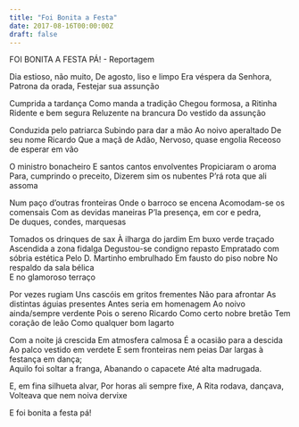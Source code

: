 ```yaml
---
title: "Foi Bonita a Festa"
date: 2017-08-16T00:00:00Z
draft: false
---
```


FOI BONITA A FESTA PÁ!  -  Reportagem

Dia estioso, não muito,
De agosto, liso e limpo
Era véspera da Senhora,
Patrona da orada,
Festejar sua assunção 

Cumprida a tardança
Como manda a tradição
Chegou formosa, a Ritinha
Ridente e bem segura
Reluzente na brancura
Do vestido da assunção

Conduzida pelo patriarca
Subindo para dar a mão 
Ao noivo aperaltado
De seu nome Ricardo
Que a maçã de Adão,
Nervoso, quase engolia
Receoso de esperar em vão

O ministro bonacheiro 
E santos cantos envolventes
Propiciaram o aroma
Para, cumprindo o preceito,
Dizerem sim os nubentes
P’rá rota que ali assoma
                                                           
Num paço d’outras fronteiras
Onde o barroco se encena
Acomodam-se os comensais
Com as devidas maneiras
P’la presença, em cor e pedra,                                                          
De duques, condes, marquesas

Tomados os drinques de sax
À ilharga do jardim
Em buxo verde traçado
Ascendida a zona fidalga
Degustou-se condigno repasto
Empratado com sóbria estética
Pelo D. Martinho embrulhado 
Em fausto do piso nobre
No respaldo da sala bélica                                         
E no glamoroso terraço 

Por vezes rugiam
Uns cascóis em gritos frementes
Não para afrontar
As distintas águias presentes
Antes seria em homenagem
Ao noivo ainda/sempre verdente
Pois o sereno Ricardo
Como certo nobre bretão
Tem coração de leão
Como qualquer bom lagarto

Com a noite já crescida
Em atmosfera calmosa
É a ocasião para a descida
Ao palco vestido em verdete
E sem fronteiras nem peias
Dar largas à festança em dança;                
Aquilo foi soltar a franga,
Abanando o capacete
Até alta madrugada.
 
E, em fina silhueta alvar,
Por horas ali sempre fixe,
A Rita rodava, dançava,
Volteava que nem noiva dervixe

E foi bonita a festa pá!

